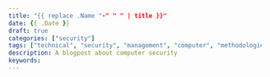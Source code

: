 ```yaml
---
title: "{{ replace .Name "-" " " | title }}"
date: {{ .Date }}
draft: true
categories: ["security"]
tags: ["technical", "security", "management", "computer", "methodologies"]
description: A blogpost about computer security
keywords: 
---
```


